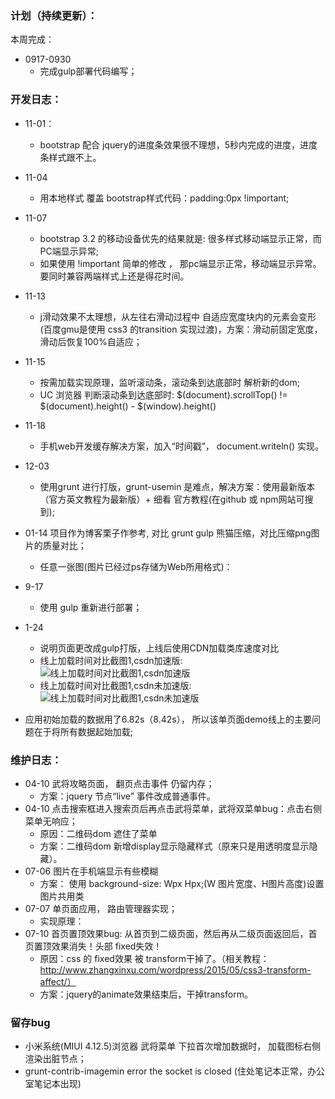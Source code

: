 ### 计划（持续更新）：

本周完成：
* 0917-0930
  * 完成gulp部署代码编写；

### 开发日志：
* 11-01：
  * bootstrap 配合 jquery的进度条效果很不理想，5秒内完成的进度，进度条样式跟不上。
* 11-04
  * 用本地样式 覆盖 bootstrap样式代码：padding:0px !important;
* 11-07
  * bootstrap 3.2 的移动设备优先的结果就是: 很多样式移动端显示正常，而PC端显示异常; 
  * 如果使用 !important 简单的修改 ， 那pc端显示正常，移动端显示异常。要同时兼容两端样式上还是得花时间。
* 11-13
  * j滑动效果不太理想，从左往右滑动过程中 自适应宽度块内的元素会变形(百度gmu是使用 css3 的transition 实现过渡)，方案：滑动前固定宽度，滑动后恢复100%自适应；
* 11-15
  * 按需加载实现原理，监听滚动条，滚动条到达底部时 解析新的dom;
  * UC 浏览器 判断滚动条到达底部时:  $(document).scrollTop() != $(document).height() - $(window).height()
* 11-18
  * 手机web开发缓存解决方案，加入“时间戳”， document.writeln() 实现。
* 12-03
  * 使用grunt 进行打版，grunt-usemin 是难点，解决方案：使用最新版本（官方英文教程为最新版）+ 细看 官方教程(在github 或 npm网站可搜到);
* 01-14  项目作为博客栗子作参考, 对比 grunt gulp 熊猫压缩，对比压缩png图片的质量对比；
  * 任意一张图(图片已经过ps存储为Web所用格式)： 

* 9-17
  * 使用 gulp 重新进行部署；
* 1-24
  * 说明页面更改成gulp打版，上线后使用CDN加载类库速度对比
  * 线上加载时间对比截图1,csdn加速版:
  ![线上加载时间对比截图1,csdn加速版](https://github.com/wteam-xq/threeKingdoms/blob/master/images/tkd_v2_load.png)
  * 线上加载时间对比截图1,csdn未加速版:
  ![线上加载时间对比截图1,csdn未加速版](https://github.com/wteam-xq/threeKingdoms/blob/master/images/tkd_v2_load2.png)
* 应用初始加载的数据用了6.82s（8.42s）， 所以该单页面demo线上的主要问题在于将所有数据起始加载;

### 维护日志：
* 04-10 武将攻略页面， 翻页点击事件 仍留内存；
  * 方案：jquery 节点“live” 事件改成普通事件。
* 04-10 点击搜索框进入搜索页后再点击武将菜单，武将双菜单bug：点击右侧菜单无响应；
  * 原因：二维码dom 遮住了菜单
  * 方案：二维码dom 新增display显示隐藏样式（原来只是用透明度显示隐藏）。
* 07-06 图片在手机端显示有些模糊
  * 方案： 使用 background-size: Wpx Hpx;(W 图片宽度、H图片高度)设置图片共用类
* 07-07 单页面应用， 路由管理器实现；
  * 实现原理：
* 07-10 首页置顶效果bug: 从首页到二级页面，然后再从二级页面返回后，首页置顶效果消失！头部 fixed失效！
  * 原因：css 的 fixed效果 被 transform干掉了。（相关教程：http://www.zhangxinxu.com/wordpress/2015/05/css3-transform-affect/）
  * 方案：jquery的animate效果结束后，干掉transform。

### 留存bug
* 小米系统(MIUI 4.12.5)浏览器 武将菜单 下拉首次增加数据时， 加载图标右侧渲染出脏节点； 
* grunt-contrib-imagemin   error the socket is closed (住处笔记本正常，办公室笔记本出现)